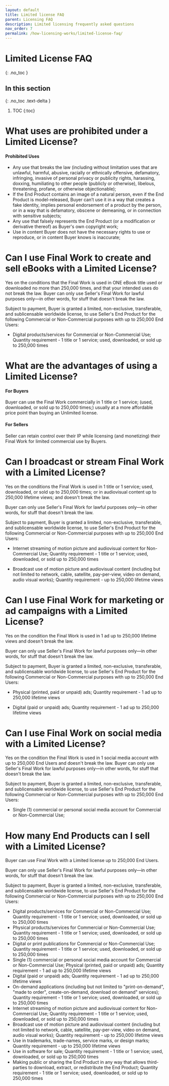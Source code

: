 ```yaml
---
layout: default
title: Limited license FAQ
parent: Licensing FAQ
description: Limited licensing frequently asked questions
nav_order: 7
permalink: /how-licensing-works/limited-license-faq/
---
```


# Limited License FAQ
{: .no_toc }

## In this section
{: .no_toc .text-delta }

1. TOC
{:toc}

# What uses are prohibited under a Limited License?

#### Prohibited Uses

* Any use that breaks the law (including without limitation uses that are unlawful, harmful, abusive, racially or ethnically offensive, defamatory, infringing, invasive of personal privacy or publicity rights, harassing, doxxing, humiliating to other people (publicly or otherwise), libelous, threatening, profane, or otherwise objectionable);
* If the End Product contains an image of a natural person, even if the End Product is model-released, Buyer can’t use it in a way that creates a fake identity, implies personal endorsement of a product by the person, or in a way that is defamatory, obscene or demeaning, or in connection with sensitive subjects;
* Any use that falsely represents the End Product (or a modification or derivative thereof) as Buyer's own copyright work;
* Use in content Buyer does not have the necessary rights to use or reproduce, or in content Buyer knows is inaccurate;

# Can I use Final Work to create and sell eBooks with a Limited License?

Yes on the conditions that the Final Work is used in ONE eBook title used or downloaded no more than 250,000 times, and that your intended uses do not break the law.
Buyer can only use Seller's Final Work for lawful purposes only—in other words, for stuff that doesn't break the law.

Subject to payment, Buyer is granted a limited, non-exclusive, transferable, and sublicensable worldwide license, to use Seller's End Product for the following Commercial or Non-Commercial purposes with up to 250,000 End Users:

* Digital products/services for Commercial or Non-Commercial Use; Quantity requirement - 1 title or 1 service; used, downloaded, or sold up to 250,000 times

# What are the advantages of using a Limited License?

#### For Buyers

Buyer can use the Final Work commercially in 1 title or 1 service; (used, downloaded, or sold up to 250,000 times;) usually at a more affordable price point than buying an Unlimited license.

#### For Sellers

Seller can retain control over their IP while licensing (and monetizing) their Final Work for limited commercial use by Buyers.

# Can I broadcast or stream Final Work with a Limited License?

Yes on the conditions the Final Work is used in 1 title or 1 service; used, downloaded, or sold up to 250,000 times; or in audiovisual content up to 250,000 lifetime views; and doesn't break the law.

Buyer can only use Seller's Final Work for lawful purposes only—in other words, for stuff that doesn't break the law.

Subject to payment, Buyer is granted a limited, non-exclusive, transferable, and sublicensable worldwide license, to use Seller's End Product for the following Commercial or Non-Commercial purposes with up to 250,000 End Users:

* Internet streaming of motion picture and audiovisual content for Non-Commercial Use; Quantity requirement - 1 title or 1 service; used, downloaded, or sold up to 250,000 times

* Broadcast use of motion picture and audiovisual content (including but not limited to network, cable, satellite, pay-per-view, video on demand, audio visual works); Quantity requirement - up to 250,000 lifetime views

# Can I use Final Work for marketing or ad campaigns with a Limited License?

Yes on the condition the Final Work is used in 1 ad up to 250,000 lifetime views and doesn't break the law.

Buyer can only use Seller's Final Work for lawful purposes only—in other words, for stuff that doesn't break the law.

Subject to payment, Buyer is granted a limited, non-exclusive, transferable, and sublicensable worldwide license, to use Seller's End Product for the following Commercial or Non-Commercial purposes with up to 250,000 End Users:

* Physical (printed, paid or unpaid) ads; Quantity requirement - 1 ad up to 250,000 lifetime views

* Digital (paid or unpaid) ads; Quantity requirement - 1 ad up to 250,000 lifetime views

# Can I use Final Work on social media with a Limited License?

Yes on the condition the Final Work is used in 1 social media account with up to 250,000 End Users and doesn't break the law.
Buyer can only use Seller's Final Work for lawful purposes only—in other words, for stuff that doesn't break the law.

Subject to payment, Buyer is granted a limited, non-exclusive, transferable, and sublicensable worldwide license, to use Seller's End Product for the following Commercial or Non-Commercial purposes with up to 250,000 End Users:

* Single (1) commercial or personal social media account for Commercial or Non-Commercial Use;

# How many End Products can I sell with a Limited License?

Buyer can use Final Work with a Limited license up to 250,000 End Users.

Buyer can only use Seller's Final Work for lawful purposes only—in other words, for stuff that doesn't break the law.

Subject to payment, Buyer is granted a limited, non-exclusive, transferable, and sublicensable worldwide license, to use Seller's End Product for the following Commercial or Non-Commercial purposes with up to 250,000 End Users:

* Digital products/services for Commercial or Non-Commercial Use; Quantity requirement - 1 title or 1 service; used, downloaded, or sold up to 250,000 times
* Physical products/services for Commercial or Non-Commercial Use; Quantity requirement - 1 title or 1 service; used, downloaded, or sold up to 250,000 times
* Digital or print publications for Commercial or Non-Commercial Use; Quantity requirement - 1 title or 1 service; used, downloaded, or sold up to 250,000 times
* Single (1) commercial or personal social media account for Commercial or Non-Commercial Use;
Physical (printed, paid or unpaid) ads; Quantity requirement - 1 ad up to 250,000 lifetime views
* Digital (paid or unpaid) ads; Quantity requirement - 1 ad up to 250,000 lifetime views
* On-demand applications (including but not limited to "print-on-demand", "made to order", create-on-demand, download on demand" services); Quantity requirement - 1 title or 1 service; used, downloaded, or sold up to 250,000 times
* Internet streaming of motion picture and audiovisual content for Non-Commercial Use; Quantity requirement - 1 title or 1 service; used, downloaded, or sold up to 250,000 times
* Broadcast use of motion picture and audiovisual content (including but not limited to network, cable, satellite, pay-per-view, video on demand, audio visual works); Quantity requirement - up to 250,000 lifetime views
* Use in trademarks, trade-names, service marks, or design marks; Quantity requirement - up to 250,000 lifetime views
* Use in software for sale; Quantity requirement - 1 title or 1 service; used, downloaded, or sold up to 250,000 times
* Making public or sharing the End Product in any way that allows third-parties to download, extract, or redistribute the End Product; Quantity requirement - 1 title or 1 service; used, downloaded, or sold up to 250,000 times